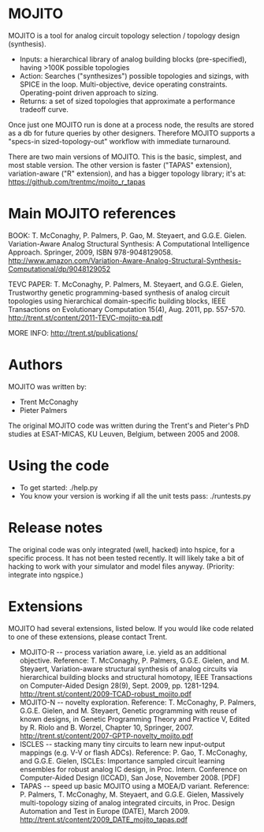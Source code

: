 MOJITO
======

MOJITO is a tool for analog circuit topology selection / topology design (synthesis).

 * Inputs: a hierarchical library of analog building blocks (pre-specified), having >100K possible topologies
 * Action: Searches ("synthesizes") possible topologies and sizings, with SPICE in the loop. Multi-objective, device operating constraints. Operating-point driven approach to sizing.
 * Returns: a set of sized topologies that approximate a performance tradeoff curve. 

Once just one MOJITO run is done at a process node, the results are stored as a db for future queries by other designers. Therefore MOJITO supports a "specs-in sized-topology-out" workflow with immediate turnaround.

There are two main versions of MOJITO. This is the basic, simplest, and most stable version. The other version is faster ("TAPAS" extension), variation-aware ("R" extension), and has a bigger topology library; it's at: https://github.com/trentmc/mojito_r_tapas

Main MOJITO references
======================

BOOK: T. McConaghy, P. Palmers, P. Gao, M. Steyaert, and G.G.E. Gielen.  Variation-Aware Analog Structural Synthesis: A Computational Intelligence Approach.  Springer, 2009, ISBN 978-9048129058. http://www.amazon.com/Variation-Aware-Analog-Structural-Synthesis-Computational/dp/9048129052

TEVC PAPER: T. McConaghy, P. Palmers, M. Steyaert, and G.G.E. Gielen, Trustworthy genetic programming-based synthesis of analog circuit topologies using hierarchical domain-specific building blocks, IEEE Transactions on Evolutionary Computation 15(4), Aug. 2011, pp. 557-570. http://trent.st/content/2011-TEVC-mojito-ea.pdf

MORE INFO: http://trent.st/publications/

Authors
=======

MOJITO was written by:
 * Trent McConaghy
 * Pieter Palmers

The original MOJITO code was written during the Trent's and Pieter's PhD studies at ESAT-MICAS, KU Leuven, Belgium, between 2005 and 2008.

Using the code
==============

 * To get started: ./help.py
 * You know your version is working if all the unit tests pass: ./runtests.py

Release notes
=============

The original code was only integrated (well, hacked) into hspice, for a specific process. It has not been tested recently. It will likely take a bit of hacking to work with your simulator and model files anyway. (Priority: integrate into ngspice.)

Extensions
==========
MOJITO had several extensions, listed below. If you would like code related to one of these extensions, please contact Trent.
 * MOJITO-R -- process variation aware, i.e. yield as an additional objective. Reference: T. McConaghy, P. Palmers, G.G.E. Gielen, and M. Steyaert, Variation-aware structural synthesis of analog circuits via hierarchical building blocks and structural homotopy, IEEE Transactions on Computer-Aided Design 28(9), Sept. 2009, pp. 1281-1294. http://trent.st/content/2009-TCAD-robust_mojito.pdf
 * MOJITO-N -- novelty exploration. Reference: T. McConaghy, P. Palmers, G.G.E. Gielen, and M. Steyaert, Genetic programming with reuse of known designs, in Genetic Programming Theory and Practice V, Edited by R. Riolo and B. Worzel, Chapter 10, Springer, 2007. http://trent.st/content/2007-GPTP-novelty_mojito.pdf
 * ISCLES -- stacking many tiny circuits to learn new input-output mappings (e.g. V-V or flash ADCs). Reference: P. Gao, T. McConaghy, and G.G.E. Gielen, ISCLEs: Importance sampled circuit learning ensembles for robust analog IC design, in Proc. Intern. Conference on Computer-Aided Design (ICCAD), San Jose, November 2008. [PDF]
 *  TAPAS -- speed up basic MOJITO using a MOEA/D variant. Reference: P. Palmers, T. McConaghy, M. Steyaert, and G.G.E. Gielen, Massively multi-topology sizing of analog integrated circuits, in Proc. Design Automation and Test in Europe (DATE), March 2009. http://trent.st/content/2009_DATE_mojito_tapas.pdf


